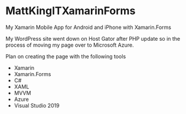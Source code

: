 # MattKingITXamarinForms
My Xamarin Mobile App for Android and iPhone with Xamarin.Forms

My WordPress site went down on Host Gator after PHP update so in the process of moving my page over to Microsoft Azure.

Plan on creating the page with the following tools
- Xamarin
- Xamarin.Forms
- C#
- XAML
- MVVM
- Azure
- Visual Studio 2019
